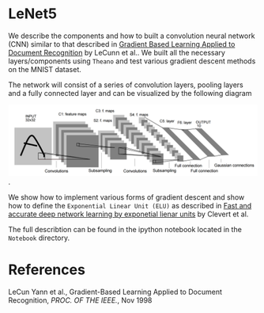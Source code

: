 # LeNet5
We describe the components and how to built a convolution neural network (CNN) similar to that described in <u>Gradient Based Learning Applied to Document Recognition</u> by LeCunn et al.. We built all the necessary layers/components  using `Theano` and test various gradient descent methods on the MNIST dataset.

The network will consist of a series of convolution layers, pooling layers and a fully connected layer and can be visualized by the following diagram 

![Alt text](https://github.com/LukaszObara/LeNet5/blob/master/Notebook/architec2.png "LeNet5").

We show how to implement various forms of gradient descent and show how to define the `Exponential Linear Unit (ELU)` as described in <u>Fast and accurate deep network learning by exponetial lienar units</u> by Clevert et al. 

The full describtion can be found in the ipython notebook located in the `Notebook` directory.

# References
LeCun Yann et al., Gradient-Based Learning Applied to Document Recognition, *PROC. OF THE IEEE.*, Nov 1998
